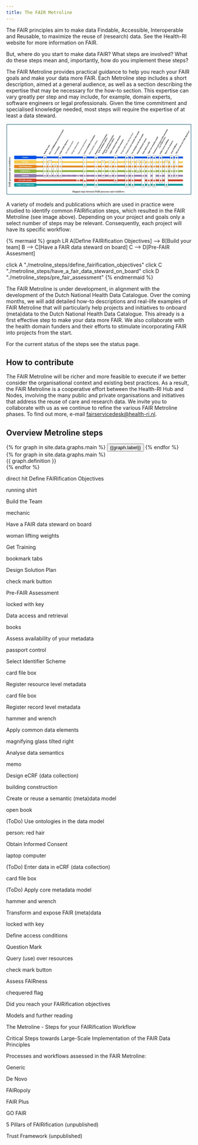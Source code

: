 ```yaml
---
title: The FAIR Metroline
---
```


The FAIR principles aim to make data Findable, Accessible, Interoperable and Reusable, to maximize the reuse of (research) data. See the Health-RI website for more information on FAIR. 

But, where do you start to make data FAIR? What steps are involved? What do these steps mean and, importantly, how do you implement these steps? 

The FAIR Metroline provides practical guidance to help you reach your FAIR goals and make your data more FAIR. Each Metroline step includes a short description, aimed at a general audience, as well as a section describing the expertise that may be necessary for the how-to section. This expertise can vary greatly per step and may include, for example, domain experts, software engineers or legal professionals. Given the time commitment and specialised knowledge needed, most steps will require the expertise of at least a data steward.

![FAIR Metroline.jpg](assets/img/main/FAIR%20Metroline.jpg)

A variety of models and publications which are used in practice were studied to identify common FAIRification steps, which resulted in the FAIR Metroline (see image above). Depending on your project and goals only a select number of steps may be relevant. Consequently, each project will have its specific workflow: 

{% mermaid %}
graph LR
  A[Define FAIRification Objectives] --> B[Build your team]
  B --> C[Have a FAIR data steward on board]
  C --> D[Pre-FAIR Assesment]

  click A "./metroline_steps/define_fairification_objectives"
  click C "./metroline_steps/have_a_fair_data_steward_on_board"
  click D "./metroline_steps/pre_fair_assessment"
{% endmermaid %}

[//]: # (![FAIR workflow image.png]&#40;assets/img/main/FAIR%20workflow%20image.png&#41;)


The FAIR Metroline is under development, in alignment with the development of the Dutch National Health Data Catalogue. Over the coming months, we will add detailed how-to descriptions and real-life examples of FAIR Metroline that will particularly help projects and initiatives to onboard (meta)data to the Dutch National Health Data Catalogue. This already is a first effective step to make your data more FAIR. We also collaborate with the health domain funders and their efforts to stimulate incorporating FAIR into projects from the start. 

For the current status of the steps see the status page.

## How to contribute

The FAIR Metroline will be richer and more feasible to execute if we better consider the organisational context and existing best practices. As a result, the FAIR Metroline is a cooperative effort between the Health-RI Hub and Nodes, involving the many public and private organisations and initiatives that address the reuse of care and research data. We invite you to collaborate with us as we continue to refine the various FAIR Metroline phases. To find out more, e-mail fairservicedesk@health-ri.nl.

## Overview Metroline steps

<div>
  {% for graph in site.data.graphs.main %}
    <button onclick="showGraph('{{graph.id}}')">{{graph.label}}</button>
  {% endfor %}
</div>

<div id="graph-container">
  {% for graph in site.data.graphs.main %}
  <div id="{{ graph.id }}" class="mermaid">
    {{ graph.definition }}
  </div>
  {% endfor %}
</div>

<script src="assets/js/graphController.js"></script>

<script>
  window.onload = () => {
    const graphVisibility = {
      // maybe play around with some filtering for sections? Since you could have more than one graph in a section?
      // {% assign filtered_graphs = site.data.graphs.main | where: "visible", false %}
      {% for graph in site.data.graphs.main %}
        "{{ graph.id }}": {{ graph.visible | downcase }}{% unless forloop.last %},{% endunless %}
      {% endfor %}
    };
    initGraphs(graphVisibility)
  };
</script>



direct hit 
Define FAIRification Objectives

running shirt 

 Build the Team

mechanic 

Have a FAIR data steward on board

woman lifting weights 

Get Training

bookmark tabs 

Design Solution Plan

check mark button 

Pre-FAIR Assessment

locked with key 

Data access and retrieval

books 

Assess availability of your metadata

passport control 

Select Identifier Scheme

card file box 

Register resource level metadata

card file box 

Register record level metadata

hammer and wrench 

Apply common data elements

magnifying glass tilted right 

Analyse data semantics

memo 

Design eCRF (data collection)

building construction 

Create or reuse a semantic (meta)data model

open book 

(ToDo) Use ontologies in the data model

person: red hair 

Obtain Informed Consent

laptop computer 

(ToDo) Enter data in eCRF (data collection)

card file box 

(ToDo) Apply core metadata model

hammer and wrench 

Transform and expose FAIR (meta)data

locked with key 

Define access conditions

Question Mark 

Query (use) over resources

check mark button 

Assess FAIRness

chequered flag 

Did you reach your FAIRification objectives

 

Models and further reading 

The Metroline - Steps for your FAIRification Workflow 

Critical Steps towards Large-Scale Implementation of the FAIR Data Principles

Processes and workflows assessed in the FAIR Metroline: 

Generic

De Novo

FAIRopoly

FAIR Plus

GO FAIR

5 Pillars of FAIRification (unpublished)

Trust Framework (unpublished)